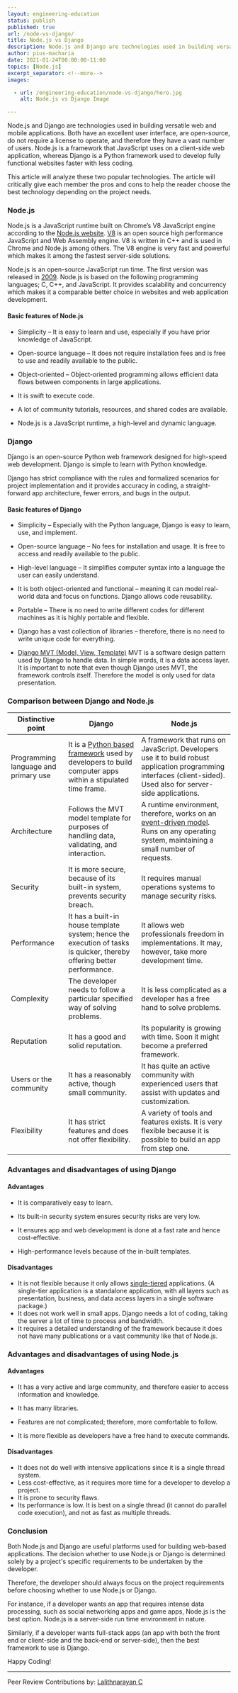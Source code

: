 ```yaml
---
layout: engineering-education
status: publish
published: true
url: /node-vs-django/
title: Node.js vs Django
description: Node.js and Django are technologies used in building versatile web and mobile applications. This article will analyze these two popular technologies. The article will critically give each member the pros and cons to help the reader choose the best technology depending on the project needs.
author: pius-macharia
date: 2021-01-24T00:00:00-11:00
topics: [Node.js]
excerpt_separator: <!--more-->
images:

  - url: /engineering-education/node-vs-django/hero.jpg
    alt: Node.js vs Django Image

---
```

Node.js and Django are technologies used in building versatile web and mobile applications. Both have an excellent user interface, are open-source, do not require a license to operate, and therefore they have a vast number of users. Node.js is a framework that JavaScript uses on a client-side web application, whereas Django is a Python framework used to develop fully functional websites faster with less coding.
<!--more-->
This article will analyze these two popular technologies. The article will critically give each member the pros and cons to help the reader choose the best technology depending on the project needs.

### Node.js
Node.js is a JavaScript runtime built on Chrome’s V8 JavaScript engine according to the [Node.js website](https://nodejs.org/en/). [V8](https://v8.dev/) is an open source high performance JavaScript and Web Assembly engine. V8 is written in C++ and is used in Chrome and Node.js among others. The V8 engine is very fast and powerful which makes it among the fastest server-side solutions.

Node.js is an open-source JavaScript run time. The first version was released in [2009](https://nodejs.dev/learn/a-brief-history-of-nodejs). Node.js is based on the following programming languages; C, C++, and JavaScript. It provides scalability and concurrency which makes it a comparable better choice in websites and web application development.

#### Basic features of Node.js
- Simplicity – It is easy to learn and use, especially if you have prior knowledge of JavaScript.

- Open-source language – It does not require installation fees and is free to use and readily available to the public.

- Object-oriented – Object-oriented programming allows efficient data flows between components in large applications.

- It is swift to execute code.

- A lot of community tutorials, resources, and shared codes are available.

- Node.js is a JavaScript runtime, a high-level and dynamic language.

### Django
Django is an open-source Python web framework designed for high-speed web development. Django is simple to learn with Python knowledge.

Django has strict compliance with the rules and formalized scenarios for project implementation and it provides accuracy in coding, a straight-forward app architecture, fewer errors, and bugs in the output.

#### Basic features of Django
- Simplicity – Especially with the Python language, Django is easy to learn, use, and implement.

- Open-source language – No fees for installation and usage. It is free to access and readily available to the public.

- High-level language – It simplifies computer syntax into a language the user can easily understand.

- It is both object-oriented and functional – meaning it can model real-world data and focus on functions. Django allows code reusability.

- Portable – There is no need to write different codes for different machines as it is highly portable and flexible.

- Django has a vast collection of libraries – therefore, there is no need to write unique code for everything.

- [Django MVT (Model, View, Template)](https://www.javatpoint.com/django-mvt)
MVT is a software design pattern used by Django to handle data. In simple words, it is a data access layer. It is important to note that even though Django uses MVT, the framework controls itself. Therefore the model is only used for data presentation.

### Comparison between Django and Node.js
| Distinctive point | Django | Node.js |
| --- | --- | --- |
| Programming language and primary use | It is a [Python based framework](https://www.upgrad.com/blog/python-frameworks/) used by developers to build computer apps within a stipulated time frame.| A framework that runs on JavaScript. Developers use it to build robust application programming interfaces (client-sided). Used also for server-side applications. |
| Architecture | Follows the MVT model template for purposes of handling data, validating, and interaction. | A runtime environment, therefore, works on an [event-driven model](https://www.redhat.com/en/topics/integration/what-is-event-driven-architecture). Runs on any operating system, maintaining a small number of requests. |
| Security | It is more secure, because of its built-in system, prevents security breach. | It requires manual operations systems to manage security risks. |
| Performance | It has a built-in house template system; hence the execution of tasks is quicker, thereby offering better performance. | It allows web professionals freedom in implementations. It may, however, take more development time.  |
| Complexity | The developer needs to follow a particular specified way of solving problems. | It is less complicated as a developer has a free hand to solve problems. |
| Reputation | It has a good and solid reputation. | Its popularity is growing with time. Soon it might become a preferred framework. |
| Users or the community | It has a reasonably active, though small community. | It has quite an active community with experienced users that assist with updates and customization. |
| Flexibility | It has strict features and does not offer flexibility. | A variety of tools and features exists. It is very flexible because it is possible to build an app from step one. |

### Advantages and disadvantages of using Django

#### Advantages
- It is comparatively easy to learn.

- Its built-in security system ensures security risks are very low.

- It ensures app and web development is done at a fast rate and hence cost-effective.

- High-performance levels because of the in-built templates.

#### Disadvantages
- It is not flexible because it only allows [single-tiered](https://docs.bitnami.com/google-templates/singletier-vs-multitier/) applications. (A single-tier application is a standalone application, with all layers such as presentation, business, and data access layers in a single software package.)
- It does not work well in small apps. Django needs a lot of coding, taking the server a lot of time to process and bandwidth.
- It requires a detailed understanding of the framework because it does not have many publications or a vast community like that of Node.js.

### Advantages and disadvantages of using Node.js

#### Advantages
- It has a very active and large community, and therefore easier to access information and knowledge.

- It has many libraries.

- Features are not complicated; therefore, more comfortable to follow.

- It is more flexible as developers have a free hand to execute commands.

#### Disadvantages
- It does not do well with intensive applications since it is a single thread system.
- Less cost-effective, as it requires more time for a developer to develop a project.
- It is prone to security flaws.
- Its performance is low. It is best on a single thread (it cannot do parallel code execution), and not as fast as multiple threads.

### Conclusion
Both Node.js and Django are useful platforms used for building web-based applications. The decision whether to use Node.js or Django is determined solely by a project's specific requirements to be undertaken by the developer. 

Therefore, the developer should always focus on the project requirements before choosing whether to use Node.js or Django.

For instance, if a developer wants an app that requires intense data processing, such as social networking apps and game apps, Node.js is the best option. Node.js is a server-side run time environment in nature.

Similarly, if a developer wants full-stack apps (an app with both the front end or client-side and the back-end or server-side), then the best framework to use is Django.

Happy Coding!

---
Peer Review Contributions by: [Lalithnarayan C](/authors/lalithnarayan-c/)
